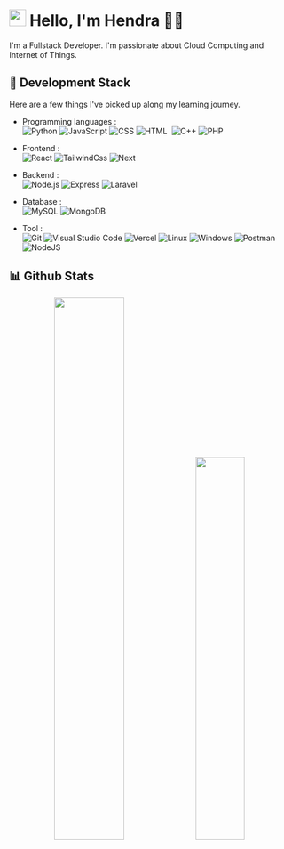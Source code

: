 # <img src="https://imgur.com/C7PX4kM.gif" height="30px" width="30px"> Hello, I'm Hendra 👨‍💻

I'm a Fullstack Developer. I'm passionate about Cloud Computing and Internet of Things.


## 🍻 Development Stack

Here are a few things I've picked up along my learning journey.

- Programming languages : <br />
![Python](https://img.shields.io/badge/-Python-05122A?style=flat&logo=python)
![JavaScript](https://img.shields.io/badge/-JavaScript-05122A?style=flat&logo=javascript)
![CSS](https://img.shields.io/badge/-CSS-05122A?style=flat&logo=CSS3&logoColor=1572B6)
![HTML](https://img.shields.io/badge/-HTML-05122A?style=flat&logo=HTML5)&nbsp;
![C++](https://img.shields.io/badge/C++-00599C?style=flat-square&logo=C%2B%2B&logoColor=white)
![PHP](https://img.shields.io/badge/PHP-777BB4?style=for-the-badge&logo=php&logoColor=white)


- Frontend : <br />
![React](https://img.shields.io/badge/-React-05122A?style=flat&logo=react)
![TailwindCss](https://img.shields.io/badge/tailwindcss-0F172A?&logo=tailwindcss)
![Next](https://img.shields.io/badge/Next-black?style=for-the-badge&logo=next.js&logoColor=white)


- Backend : <br />
![Node.js](https://img.shields.io/badge/-Node.js-05122A?style=flat&logo=node.js)
![Express](https://img.shields.io/badge/express.js-%23404d59.svg?style=for-the-badge&logo=express&logoColor=%2361DAFB)
![Laravel](https://img.shields.io/badge/laravel-%23FF2D20.svg?style=for-the-badge&logo=laravel&logoColor=white)


- Database : <br />
![MySQL](https://img.shields.io/badge/MySQL-00000F?style=for-the-badge&logo=mysql&logoColor=white)
![MongoDB](https://img.shields.io/badge/MongoDB-%234ea94b.svg?style=for-the-badge&logo=mongodb&logoColor=white)


- Tool : <br />
![Git](https://img.shields.io/badge/-Git-05122A?style=flat&logo=git)
![Visual Studio Code](https://img.shields.io/badge/-Visual%20Studio%20Code-05122A?style=flat&logo=visual-studio-code&logoColor=007ACC)
![Vercel](https://img.shields.io/badge/vercel-%23000000.svg?style=for-the-badge&logo=vercel&logoColor=white)
![Linux](https://img.shields.io/badge/Linux-000?style=for-the-badge&logo=linux&logoColor=FCC624)
![Windows](https://img.shields.io/badge/Windows-000?style=for-the-badge&logo=windows&logoColor=2CA5E0)
![Postman](https://img.shields.io/badge/Postman-FF6C37.svg?style=for-the-badge&logo=Postman&logoColor=white)
![NodeJS](https://img.shields.io/badge/node.js-6DA55F?style=for-the-badge&logo=node.js&logoColor=white)

## 📊 Github Stats

<p align="center">
  <img  width="50%" src="https://github-readme-stats.vercel.app/api?username=hkxproduction&count_private=true&theme=tokyonight" /> <img width="42%" src="https://github-readme-stats.vercel.app/api/top-langs/?username=hkxproduction&layout=compact&theme=tokyonight" />
 </p>
